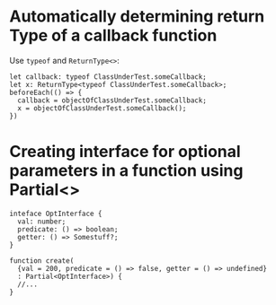# Automatically determining return Type of a callback function

Use `typeof` and `ReturnType<>`:

```
let callback: typeof ClassUnderTest.someCallback;
let x: ReturnType<typeof ClassUnderTest.someCallback>;
beforeEach(() => {
  callback = objectOfClassUnderTest.someCallback;
  x = objectOfClassUnderTest.someCallback();
})
```

# Creating interface for optional parameters in a function using Partial<>

```
inteface OptInterface {
  val: number;
  predicate: () => boolean;
  getter: () => Somestuff?;
}

function create(
  {val = 200, predicate = () => false, getter = () => undefined}
  : Partial<OptInterface>) {
  //...
}

